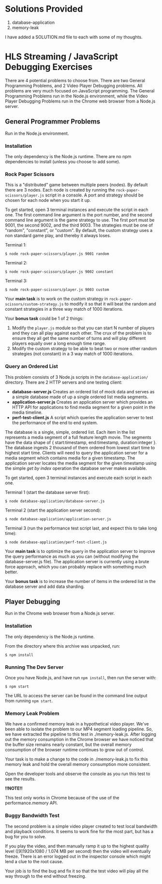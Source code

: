 # Solutions Provided
1. database-application
2. memory-leak

I have added a SOLUTION.md file to each with some of my thoughts.

# HLS Streaming / JavaScript Debugging Exercises
There are 4 potential problems to choose from. There are two General Programming Problems, and 2 Video Player Debugging problems. All problems are very much focused on JavaScript programming. The General Programming Problems run in the Node.js environment, while the Video Player Debugging Problems run in the Chrome web browser from a Node.js server.

## General Programmer Problems
Run in the Node.js environment.

### Installation
The only dependency is the Node.js runtime. There are no npm dependencies to install (unless you choose to add some).

### Rock Paper Scissors
This is a "distributed" game between multiple peers (nodes). By default there are 3 nodes. Each node is created by running the `rock-paper-scissors/player.js` script in a console. A port and strategy should be chosen for each node when you start it up.

To get started, open 3 terminal instances and execute the script in each one. The first command line argument is the port number, and the second command line argument is the game strategy to use. The first port must be 9001, the second 9002, and the third 9003. The strategies must be one of "random", "constant", or "custom". By default, the custom strategy uses a non standard game play, and thereby it always loses.

Terminal 1:
```
$ node rock-paper-scissors/player.js 9001 random
```

Terminal 2:
```
$ node rock-paper-scissors/player.js 9002 constant
```

Terminal 3:
```
$ node rock-paper-scissors/player.js 9003 custom
```

Your __main task__ is to work on the custom strategy in `rock-paper-scissors/custom-strategy.js` to modify it so that it will beat the random and constant strategies in a three way match of 1000 iterations.

Your __bonus task__ could be 1 of 2 things:

1. Modify the `player.js` module so that you can start N number of players and they can all play against each other. The crux of the problem is to ensure they all get the same number of turns and will play different players equally over a long enough time range.
2. Modify the custom strategy to be able to beat two or more other random strategies (not constant) in a 3 way match of 1000 iterations.

### Query an Ordered List
This problem consists of 3 Node.js scripts in the `database-application/` directory. There are 2 HTTP servers and one testing client:

- __database-server.js__ Creates an ordered list of mock data and serves as a simple database made of up a single ordered list media segments.
- __application-server.js__ Creates an application server which provides an HTTP API for applications to find media segment for a given point in the media timeline.
- __perf-test-client.js__ A script which queries the application server to test the performance of the end to end system.

The database is a single, simple, ordered list. Each item in the list represents a media segment of a full feature length movie. The segments have the data shape of { start:timestamp, end:timestamp, duration:integer }. The database ingests 2 thousand of them ordered from lowest start time to highest start time. Clients will need to query the application server for a media segment which contains media for a given timestamp. The application server locates the media segment for the given timestamp using the simple *get by index* operation the database server makes available.

To get started, open 3 terminal instances and execute each script in each one.

Terminal 1 (start the database server first):
```
$ node database-application/database-server.js
```

Terminal 2 (start the application server second):
```
$ node database-application/application-server.js
```

Terminal 3 (run the performance test script last, and expect this to take long time):
```
$ node database-application/perf-test-client.js
```

Your __main task__ is to optimize the query in the application server to improve the query performance as much as you can (without modifying the database-server.js file). The application server is currently using a brute force approach, which you can probably replace with something much better.

Your __bonus task__ is to increase the number of items in the ordered list in the database server and add data sharding.

## Player Debugging
Run in the Chrome web browser from a Node.js server.

### Installation
The only dependency is the Node.js runtime.

From the directory where this archive was unpacked, run:

```
$ npm install
```

### Running The Dev Server
Once you have Node.js, and have run `npm install`, then run the server with:

```
$ npm start
```

The URL to access the server can be found in the command line output from running `npm start`.

### Memory Leak Problem
We have a confirmed memory leak in a hypothetical video player. We've been able to isolate the problem to our MP4 segment loading pipeline. So, we have extracted the pipeline to this test in ./memory-leak.js. After logging out the memory consumption in the Chrome browser we have noticed that the buffer size remains nearly constant, but the overall memory consumption of the browser runtime continues to grow out of control.

Your task is to make a change to the code in ./memory-leak.js to fix this memory leak and hold the overall memory consumption more consistent.

Open the developer tools and observe the console as you run this test to see the results.

__!!NOTE!!__

This test only works in Chrome because of the use of the performance.memory API.

### Buggy Bandwidth Test
The second problem is a simple video player created to test local bandwidth and playback conditions. It seems to work fine for the most part, but has a bug for you to solve.

If you play the video, and then manually ramp it up to the highest quality level ([9]1920x1080 / 1.074 MB per second) then the video will eventually freeze. There is an error logged out in the inspector console which might lend a clue to the root cause.

Your job is to find the bug and fix it so that the test video will play all the way through to the end without freezing.

